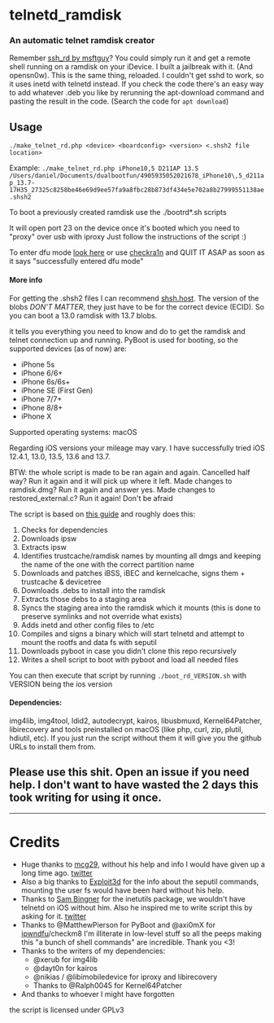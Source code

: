 # telnetd_ramdisk
### An automatic telnet ramdisk creator

Remember [ssh_rd by msftguy](https://github.com/msftguy/ssh-rd)? You could simply run it and get a remote shell running on a ramdisk on your iDevice. I built a jailbreak with it. (And opensn0w).
This is the same thing, reloaded. I couldn't get sshd to work, so it uses inetd with telnetd instead. If you check the code there's an easy way to add whatever .deb you like by rerunning the apt-download command and pasting the result in the code. (Search the code for `apt download`)

## Usage
`./make_telnet_rd.php <device> <boardconfig> <version> <.shsh2 file location>`

Example: `./make_telnet_rd.php iPhone10,5 D211AP 13.5 /Users/daniel/Documents/dualbootfun/4905935052021678_iPhone10\,5_d211ap_13.7-17H35_27325c8258be46e69d9ee57fa9a8fbc28b873df434e5e702a8b27999551138ae.shsh2`

To boot a previously created ramdisk use the ./bootrd*.sh scripts

It will open port 23 on the device once it's booted which you need to "proxy" over usb with iproxy
Just follow the instructions of the script :)

To enter dfu mode [look here](https://www.theiphonewiki.com/wiki/DFU_Mode) or use [checkra1n](https://checkra.in/) and QUIT IT ASAP as soon as it says "successfully entered dfu mode"

#### More info
For getting the .shsh2 files I can recommend [shsh.host](https://shsh.host). The version of the blobs *DON'T MATTER*, they just have to be for the correct device (ECID). So you can boot a 13.0 ramdisk with 13.7 blobs.

it tells you everything you need to know and do to get the ramdisk and telnet connection up and running. PyBoot is used for booting, so the supported devices (as of now) are:
* iPhone 5s
* iPhone 6/6+
* iPhone 6s/6s+
* iPhone SE (First Gen)
* iPhone 7/7+
* iPhone 8/8+
* iPhone X

Supported operating systems: macOS

Regarding iOS versions your mileage may vary. I have successfully tried iOS 12.4.1, 13.0, 13.5, 13.6 and 13.7.

BTW: the whole script is made to be ran again and again. Cancelled half way? Run it again and it will pick up where it left. Made changes to ramdisk.dmg? Run it again and answer yes. Made changes to restored_external.c? Run it again! Don't be afraid


The script is based on [this guide](https://dualbootfun.github.io/) and roughly does this:
1. Checks for dependencies
2. Downloads ipsw
3. Extracts ipsw
4. Identifies trustcache/ramdisk names by mounting all dmgs and keeping the name of the one with the correct partition name
5. Downloads and patches iBSS, iBEC and kernelcache, signs them + trustcache & devicetree
6. Downloads .debs to install into the ramdisk
7. Extracts those debs to a staging area
8. Syncs the staging area into the ramdisk which it mounts (this is done to preserve symlinks and not override what exists)
9. Adds inetd and other config files to /etc
10. Compiles and signs a binary which will start telnetd and attempt to mount the rootfs and data fs with seputil
11. Downloads pyboot in case you didn't clone this repo recursively
12. Writes a shell script to boot with pyboot and load all needed files

You can then execute that script by running `./boot_rd_VERSION.sh` with VERSION being the ios version


#### Dependencies:
img4lib, img4tool, ldid2, autodecrypt, kairos, libusbmuxd, Kernel64Patcher, libirecovery and tools preinstalled on macOS (like php, curl, zip, plutil, hdiutil, etc). If you just run the script without them it will give you the github URLs to install them from.

## Please use this shit. Open an issue if you need help. I don't want to have wasted the 2 days this took writing for using it once.


-------

# Credits

* Huge thanks to [mcg29](https://github.com/mcg29), without his help and info I would have given up a long time ago. [twitter](https://twitter.com/mcg29_)
* Also a big thanks to [Exploit3d](https://twitter.com/exploit3dguy) for the info about the seputil commands, mounting the user fs would have been hard without his help.
* Thanks to [Sam Bingner](https://github.com/sbingner) for the inetutils package, we wouldn't have telnetd on iOS without him. Also he inspired me to write script this by asking for it. [twitter](https://twitter.com/sbingner)
* Thanks to @MatthewPierson for PyBoot and @axi0mX for [ipwndfu](https://github.com/axi0mX/ipwndfu)/checkm8 I'm illiterate in low-level stuff so all the peeps making this "a bunch of shell commands" are incredible. Thank you <3!
* Thanks to the writers of my dependencies:
  * @xerub for img4lib
  * @dayt0n for kairos
  * @nikias / @libimobiledevice for iproxy and libirecovery
  * Thanks to @Ralph0045 for Kernel64Patcher
* And thanks to whoever I might have forgotten

the script is licensed under GPLv3
